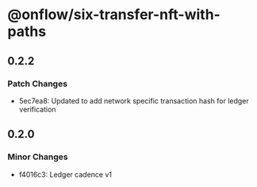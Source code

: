 # @onflow/six-transfer-nft-with-paths

## 0.2.2

### Patch Changes

- 5ec7ea8: Updated to add network specific transaction hash for ledger verification

## 0.2.0

### Minor Changes

- f4016c3: Ledger cadence v1
